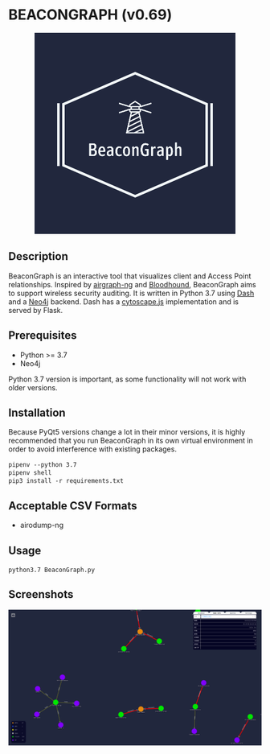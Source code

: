 # BEACONGRAPH (v0.69)

<p align='center'><img src='examples/logo400.png' alt='logo'/></p>

## Description
BeaconGraph is an interactive tool that visualizes client and Access Point relationships. Inspired by [airgraph-ng](https://github.com/aircrack-ng/aircrack-ng/tree/master/scripts/airgraph-ng) and [Bloodhound](https://github.com/BloodHoundAD/BloodHound), BeaconGraph aims to support wireless security auditing. It is written in Python 3.7 using [Dash](https://dash.plot.ly/)  and a [Neo4j](https://github.com/neo4j/neo4j) backend. Dash has a [cytoscape.js](https://github.com/cytoscape/cytoscape.js) implementation and is served by Flask.

## Prerequisites

- Python >= 3.7
- Neo4j

Python 3.7 version is important, as some functionality will not work with older versions.

## Installation

Because PyQt5 versions change a lot in their minor versions, it is highly recommended that you run BeaconGraph in its own virtual environment in order to avoid interference with existing packages.
```
pipenv --python 3.7
pipenv shell
pip3 install -r requirements.txt
```

## Acceptable CSV Formats
- airodump-ng

## Usage

```
python3.7 BeaconGraph.py
```

## Screenshots
![Logo](examples/ui.png "BeaconGraph UI")